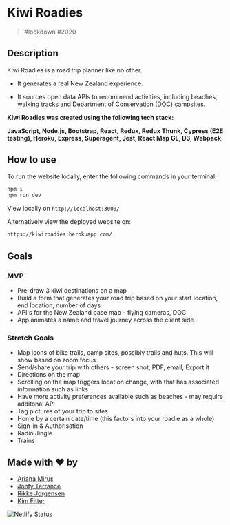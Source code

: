 # Kiwi Roadies

> #lockdown #2020

## Description

Kiwi Roadies is a road trip planner like no other. 

* It generates a real New Zealand experience.

* It sources open data APIs to recommend activities, including beaches, walking tracks and Department of Conservation (DOC) campsites.

 **Kiwi Roadies was created using the following tech stack:**
 
 **JavaScript, Node.js, Bootstrap, React, Redux, Redux Thunk, Cypress (E2E testing), Heroku, Express, Superagent, Jest, React Map GL, D3, Webpack**


## How to use

To run the website locally, enter the following commands in your terminal:

```sh
npm i
npm run dev
```
View locally on `http://localhost:3000/`

Alternatively view the deployed website on:

```sh
https://kiwiroadies.herokuapp.com/
```
## Goals

### MVP

* Pre-draw 3 kiwi destinations on a map
* Build a form that generates your road trip based on your start location, end location, number of days  
* API's for the New Zealand base map - flying cameras, DOC 
* App animates a name and travel journey across the client side

### Stretch Goals 

* Map icons of bike trails, camp sites, possibly trails and huts. This will show based on zoom focus
* Send/share your trip with others - screen shot, PDF, email, Export it
* Directions on the map
* Scrolling on the map triggers location change, with that has associated information such as links
* Have more activity preferences available such as beaches - may require additonal API
* Tag pictures of your trip to sites
* Home by a certain date/time (this factors into your roadie as a whole)
* Sign-in & Authorisation
* Radio Jingle
* Trains

## Made with ❤️ by

* [Ariana Mirus](https://github.com/ariana-mirus20)
* [Jonty Terrance](https://github.com/jonty-terrence)
* [Rikke Jorgensen](https://github.com/RikkeSimone)
* [Kim Fitter](https://github.com/kimnewzealand)

[![Netlify Status](https://api.netlify.com/api/v1/badges/92c75071-bbc5-4e41-b4e7-5b7855468749/deploy-status)](https://app.netlify.com/sites/kiwiroadies/deploys)

